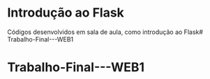 # Introdução ao Flask

Códigos desenvolvidos em sala de aula, como introdução ao Flask# Trabalho-Final---WEB1
# Trabalho-Final---WEB1
